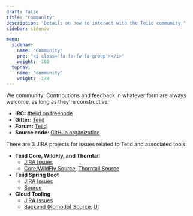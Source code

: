 ```yaml
---
draft: false
title: "Community"
description: "Details on how to interact with the Teiid community."
sidebar: sidenav

menu:
  sidenav:
    name: "Community"
    pre: "<i class='fa fa-fw fa-group'></i>"
    weight: -180
  topnav:
    name: "community"
    weight: -130
---
```


We <i class="fa fa-heart text-danger"></i> community! Contributions and feedback in whatever form are always welcome, as long as they're constructive!

* **IRC:** [#teiid on freenode](irc://freenode.net/teiid)
* **Gitter:** [Teiid](https://gitter.im/teiid)
* **Forum:** [Teiid](https://developer.jboss.org/en/teiid)
* **Source code:** [GitHub organization](https://github.com/teiid)
    
There are 3 JIRA projects for issues related to Teiid and associated tools:

* **Teiid Core, WildFly, and Thorntail**
    * [JIRA Issues](https://issues.jboss.org/projects/TEIID/issues)
    * [Core/WildFly Source](https://github.com/teiid/teiid), [Thorntail Source](https://github.com/teiid/teiid-thorntail) 
* **Teiid Spring Boot**
    * [JIRA Issues](https://issues.jboss.org/projects/TEIIDSB/issues)
    * [Source](https://github.com/teiid/teiid-spring-boot)
* **Cloud Tooling**
    * [JIRA Issues](https://issues.jboss.org/projects/TEIIDTOOLS/issues)
    * [Backend (Komodo) Source](https://github.com/teiid/teiid-komodo), [UI](https://github.com/syndesisio/syndesis-react)


